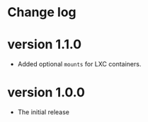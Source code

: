 # Change log

# version 1.1.0

- Added optional `mounts` for LXC containers.

# version 1.0.0

- The initial release
